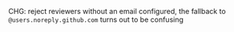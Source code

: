 CHG: reject reviewers without an email configured, the fallback to `@users.noreply.github.com` turns out to be confusing
